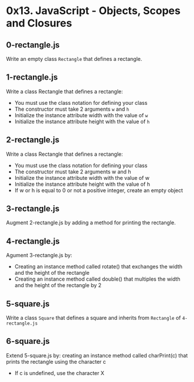 # 0x13. JavaScript - Objects, Scopes and Closures

## 0-rectangle.js
Write an empty class `Rectangle` that defines a rectangle.

## 1-rectangle.js
Write a class Rectangle that defines a rectangle:
- You must use the class notation for defining your class
- The constructor must take 2 arguments `w` and `h`
- Initialize the instance attribute width with the value of `w`
- Initialize the instance attribute height with the value of `h`

## 2-rectangle.js
Write a class Rectangle that defines a rectangle:
- You must use the class notation for defining your class
- The constructor must take 2 arguments w and h
- Initialize the instance attribute width with the value of w
- Initialize the instance attribute height with the value of h
- If w or h is equal to 0 or not a positive integer, create an empty object

## 3-rectangle.js
Augment 2-rectangle.js by adding a method for printing the rectangle.

## 4-rectangle.js
Agument 3-rectangle.js by:
- Creating an instance method called rotate() that exchanges the width and the height of the rectangle
- Creating an instance method called double() that multiples the width and the height of the rectangle by 2

## 5-square.js
Write a class `Square` that defines a square and inherits from `Rectangle` of `4-rectangle.js`

## 6-square.js
Extend 5-square.js by:
creating an instance method called charPrint(c) that prints the rectangle using the character c
- If c is undefined, use the character X

